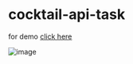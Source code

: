 # cocktail-api-task

for demo [click here](https://cocktail-api-task.netlify.app/)

![image](https://user-images.githubusercontent.com/77113035/139594590-6bb1bb8e-1327-4511-b7ad-df745b40b5a5.png)
